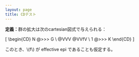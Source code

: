 ```yaml
---
layout: page
title: CDテスト
---
```


<div class="definition">
<p><b>定義：</b>群の拡大は次のcartesian図式で与えられる：</p>

\[
\begin{CD}
N @>>> G \\
@VVV @VVfV \\
1 @>>> K
\end{CD}
\]

<p>このとき、\(f\) が effective epi であることも仮定する。</p>
</div>